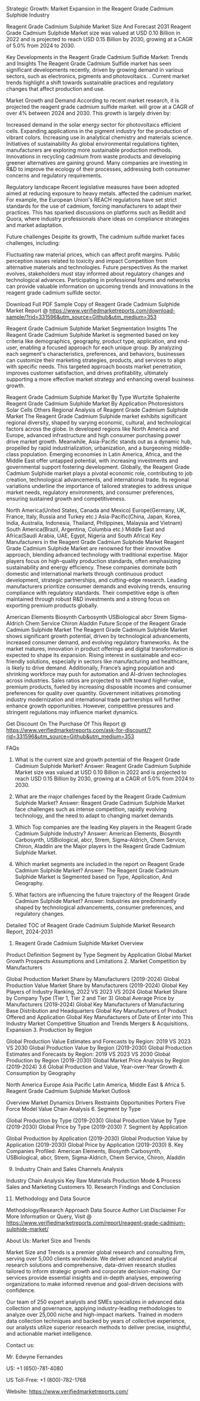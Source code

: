Strategic Growth: Market Expansion in the Reagent Grade Cadmium Sulphide Industry


Reagent Grade Cadmium Sulphide Market Size And Forecast 2031
Reagent Grade Cadmium Sulphide Market size was valued at USD 0.10 Billion in 2022 and is projected to reach USD 0.15 Billion by 2030, growing at a CAGR of 5.0% from 2024 to 2030.

Key Developments in the Reagent Grade Cadmium Sulfide Market: Trends and Insights
The Reagent Grade Cadmium Sulfide market has seen significant developments recently, driven by growing demand in various sectors, such as electronics, pigments and photovoltaics. . Current market trends highlight a shift towards sustainable practices and regulatory changes that affect production and use.

Market Growth and Demand
According to recent market research, it is projected the reagent grade cadmium sulfide market. will grow at a CAGR of over 4% between 2024 and 2030. This growth is largely driven by:

Increased demand in the solar energy sector for photovoltaics efficient cells.
Expanding applications in the pigment industry for the production of vibrant colors.
Increasing use in analytical chemistry and materials science.
Initiatives of sustainability
As global environmental regulations tighten, manufacturers are exploring more sustainable production methods. Innovations in recycling cadmium from waste products and developing greener alternatives are gaining ground. Many companies are investing in R&D to improve the ecology of their processes, addressing both consumer concerns and regulatory requirements.

Regulatory landscape
Recent legislative measures have been adopted aimed at reducing exposure to heavy metals. affected the cadmium market. For example, the European Union's REACH regulations have set strict standards for the use of cadmium, forcing manufacturers to adapt their practices. This has sparked discussions on platforms such as Reddit and Quora, where industry professionals share ideas on compliance strategies and market adaptation.

Future challenges
Despite its growth, The cadmium sulfide market faces challenges, including:

Fluctuating raw material prices, which can affect profit margins.
Public perception issues related to toxicity and impact
Competition from alternative materials and technologies.
Future perspectives
As the market evolves, stakeholders must stay informed about regulatory changes and technological advances. Participating in professional forums and networks can provide valuable information on upcoming trends and innovations in the reagent grade cadmium sulfide sector.

Download Full PDF Sample Copy of Reagent Grade Cadmium Sulphide Market Report @ https://www.verifiedmarketreports.com/download-sample/?rid=331596&utm_source=Github&utm_medium=353

Reagent Grade Cadmium Sulphide Market Segmentation Insights
The Reagent Grade Cadmium Sulphide Market is segmented based on key criteria like demographics, geography, product type, application, and end-user, enabling a focused approach for each unique group. By analyzing each segment's characteristics, preferences, and behaviors, businesses can customize their marketing strategies, products, and services to align with specific needs. This targeted approach boosts market penetration, improves customer satisfaction, and drives profitability, ultimately supporting a more effective market strategy and enhancing overall business growth.

Reagent Grade Cadmium Sulphide Market By Type
Wurtzite
Sphalerite
Reagent Grade Cadmium Sulphide Market By Application
Photoresistors
Solar Cells
Others
Regional Analysis of Reagent Grade Cadmium Sulphide Market
The Reagent Grade Cadmium Sulphide market exhibits significant regional diversity, shaped by varying economic, cultural, and technological factors across the globe. In developed regions like North America and Europe, advanced infrastructure and high consumer purchasing power drive market growth. Meanwhile, Asia-Pacific stands out as a dynamic hub, propelled by rapid industrialization, urbanization, and a burgeoning middle-class population. Emerging economies in Latin America, Africa, and the Middle East offer untapped potential, with increasing investments and governmental support fostering development. Globally, the Reagent Grade Cadmium Sulphide market plays a pivotal economic role, contributing to job creation, technological advancements, and international trade. Its regional variations underline the importance of tailored strategies to address unique market needs, regulatory environments, and consumer preferences, ensuring sustained growth and competitiveness.

North America(United States, Canada and Mexico)
Europe(Germany, UK, France, Italy, Russia and Turkey etc.)
Asia-Pacific(China, Japan, Korea, India, Australia, Indonesia, Thailand, Philippines, Malaysia and Vietnam)
South America(Brazil, Argentina, Columbia etc.)
Middle East and Africa(Saudi Arabia, UAE, Egypt, Nigeria and South Africa)
Key Manufacturers in the Reagent Grade Cadmium Sulphide Market
Reagent Grade Cadmium Sulphide Market are renowned for their innovative approach, blending advanced technology with traditional expertise. Major players focus on high-quality production standards, often emphasizing sustainability and energy efficiency. These companies dominate both domestic and international markets through continuous product development, strategic partnerships, and cutting-edge research. Leading manufacturers prioritize consumer demands and evolving trends, ensuring compliance with regulatory standards. Their competitive edge is often maintained through robust R&D investments and a strong focus on exporting premium products globally.

American Elements
Biosynth Carbosynth
USBiological
abcr
Strem
Sigma-Aldrich
Chem Service
Chiron
Aladdin
Future Scope of the Reagent Grade Cadmium Sulphide Market
The Reagent Grade Cadmium Sulphide Market shows significant growth potential, driven by technological advancements, increased consumer demand, and evolving regulatory frameworks. As the market matures, innovation in product offerings and digital transformation is expected to shape its expansion. Rising interest in sustainable and eco-friendly solutions, especially in sectors like manufacturing and healthcare, is likely to drive demand. Additionally, France’s aging population and shrinking workforce may push for automation and AI-driven technologies across industries. Sales ratios are projected to shift toward higher-value, premium products, fueled by increasing disposable incomes and consumer preferences for quality over quantity. Government initiatives promoting industry modernization and international trade partnerships will further enhance growth opportunities. However, competitive pressures and stringent regulations may influence market dynamics.

Get Discount On The Purchase Of This Report @ https://www.verifiedmarketreports.com/ask-for-discount/?rid=331596&utm_source=Github&utm_medium=353

FAQs
1. What is the current size and growth potential of the Reagent Grade Cadmium Sulphide Market?
Answer: Reagent Grade Cadmium Sulphide Market size was valued at USD 0.10 Billion in 2022 and is projected to reach USD 0.15 Billion by 2030, growing at a CAGR of 5.0% from 2024 to 2030.

2. What are the major challenges faced by the Reagent Grade Cadmium Sulphide Market?
Answer: Reagent Grade Cadmium Sulphide Market face challenges such as intense competition, rapidly evolving technology, and the need to adapt to changing market demands.

3. Which Top companies are the leading Key players in the Reagent Grade Cadmium Sulphide Industry?
Answer: American Elements, Biosynth Carbosynth, USBiological, abcr, Strem, Sigma-Aldrich, Chem Service, Chiron, Aladdin are the Major players in the Reagent Grade Cadmium Sulphide Market.

4. Which market segments are included in the report on Reagent Grade Cadmium Sulphide Market?
Answer: The Reagent Grade Cadmium Sulphide Market is Segmented based on Type, Application, And Geography.

5. What factors are influencing the future trajectory of the Reagent Grade Cadmium Sulphide Market?
Answer: Industries are predominantly shaped by technological advancements, consumer preferences, and regulatory changes.

Detailed TOC of Reagent Grade Cadmium Sulphide Market Research Report, 2024-2031
1. Reagent Grade Cadmium Sulphide Market Overview

Product Definition
Segment by Type
Segment by Application
Global Market Growth Prospects
Assumptions and Limitations
2. Market Competition by Manufacturers

Global Production Market Share by Manufacturers (2019-2024)
Global Production Value Market Share by Manufacturers (2019-2024)
Global Key Players of Industry Ranking, 2022 VS 2023 VS 2024
Global Market Share by Company Type (Tier 1, Tier 2 and Tier 3)
Global Average Price by Manufacturers (2019-2024)
Global Key Manufacturers of Manufacturing Base Distribution and Headquarters
Global Key Manufacturers of Product Offered and Application
Global Key Manufacturers of Date of Enter into This Industry
Market Competitive Situation and Trends
Mergers & Acquisitions, Expansion
3. Production by Region

Global Production Value Estimates and Forecasts by Region: 2019 VS 2023 VS 2030
Global Production Value by Region (2019-2030)
Global Production Estimates and Forecasts by Region: 2019 VS 2023 VS 2030
Global Production by Region (2019-2030)
Global Market Price Analysis by Region (2019-2024) 3.6 Global Production and Value, Year-over-Year Growth
4. Consumption by Geography

North America
Europe
Asia Pacific
Latin America, Middle East & Africa
5. Reagent Grade Cadmium Sulphide Market Outlook

Overview
Market Dynamics
Drivers
Restraints
Opportunities
Porters Five Force Model
Value Chain Analysis 
6. Segment by Type

Global Production by Type (2019-2030)
Global Production Value by Type (2019-2030)
Global Price by Type (2019-2030)
7. Segment by Application

Global Production by Application (2019-2030)
Global Production Value by Application (2019-2030)
Global Price by Application (2019-2030)
8. Key Companies Profiled: American Elements, Biosynth Carbosynth, USBiological, abcr, Strem, Sigma-Aldrich, Chem Service, Chiron, Aladdin

9. Industry Chain and Sales Channels Analysis

Industry Chain Analysis
Key Raw Materials
Production Mode & Process
Sales and Marketing
Customers
10. Research Findings and Conclusion

11. Methodology and Data Source

Methodology/Research Approach
Data Source
Author List
Disclaimer
For More Information or Query, Visit @ https://www.verifiedmarketreports.com/report/reagent-grade-cadmium-sulphide-market/

About Us: Market Size and Trends

Market Size and Trends is a premier global research and consulting firm, serving over 5,000 clients worldwide. We deliver advanced analytical research solutions and comprehensive, data-driven research studies tailored to inform strategic growth and corporate decision-making. Our services provide essential insights and in-depth analyses, empowering organizations to make informed revenue and goal-driven decisions with confidence.

Our team of 250 expert analysts and SMEs specializes in advanced data collection and governance, applying industry-leading methodologies to analyze over 25,000 niche and high-impact markets. Trained in modern data collection techniques and backed by years of collective experience, our analysts utilize superior research methods to deliver precise, insightful, and actionable market intelligence.

Contact us:

Mr. Edwyne Fernandes

US: +1 (650)-781-4080

US Toll-Free: +1 (800)-782-1768

Website: https://www.verifiedmarketreports.com/
